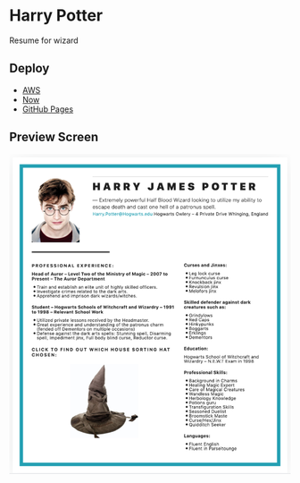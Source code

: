 # Harry Potter
Resume for wizard
## Deploy 
* [AWS](http://iryna-mukhina.com-staging.s3-website.us-east-2.amazonaws.com/ "AWS")
* [Now](https://homepage-steel.now.sh/ "Now")
* [GitHub Pages](https://irynamukhina.github.io/homepage/ "GitHub Pages")
## Preview Screen
![preview](assets/images/preview_screen.png)
